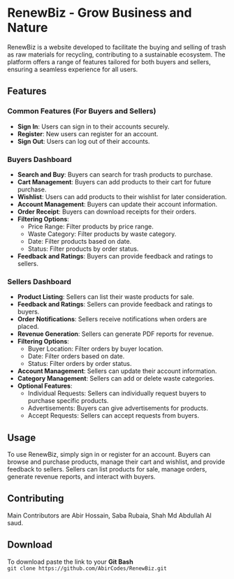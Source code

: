 # RenewBiz - Grow Business and Nature

RenewBiz is a website developed to facilitate the buying and selling of trash as raw materials for recycling, contributing to a sustainable ecosystem. The platform offers a range of features tailored for both buyers and sellers, ensuring a seamless experience for all users.

## Features

### Common Features (For Buyers and Sellers)

- **Sign In**: Users can sign in to their accounts securely.
- **Register**: New users can register for an account.
- **Sign Out**: Users can log out of their accounts.

### Buyers Dashboard

- **Search and Buy**: Buyers can search for trash products to purchase.
- **Cart Management**: Buyers can add products to their cart for future purchase.
- **Wishlist**: Users can add products to their wishlist for later consideration.
- **Account Management**: Buyers can update their account information.
- **Order Receipt**: Buyers can download receipts for their orders.
- **Filtering Options**:
  - Price Range: Filter products by price range.
  - Waste Category: Filter products by waste category.
  - Date: Filter products based on date.
  - Status: Filter products by order status.
- **Feedback and Ratings**: Buyers can provide feedback and ratings to sellers.

### Sellers Dashboard

- **Product Listing**: Sellers can list their waste products for sale.
- **Feedback and Ratings**: Sellers can provide feedback and ratings to buyers.
- **Order Notifications**: Sellers receive notifications when orders are placed.
- **Revenue Generation**: Sellers can generate PDF reports for revenue.
- **Filtering Options**:
  - Buyer Location: Filter orders by buyer location.
  - Date: Filter orders based on date.
  - Status: Filter orders by order status.
- **Account Management**: Sellers can update their account information.
- **Category Management**: Sellers can add or delete waste categories.
- **Optional Features**:
  - Individual Requests: Sellers can individually request buyers to purchase specific products.
  - Advertisements: Buyers can give advertisements for products.
  - Accept Requests: Sellers can accept requests from buyers.

## Usage

To use RenewBiz, simply sign in or register for an account. Buyers can browse and purchase products, manage their cart and wishlist, and provide feedback to sellers. Sellers can list products for sale, manage orders, generate revenue reports, and interact with buyers. 

## Contributing

Main Contributors are Abir Hossain, Saba Rubaia, Shah Md Abdullah Al saud.

## Download
To download paste the link to your <b> Git Bash </b> <br>
```git clone https://github.com/AbirCodes/RenewBiz.git```
